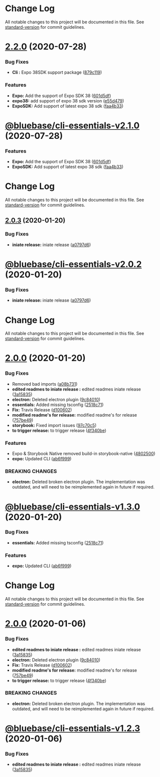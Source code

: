 # Change Log

All notable changes to this project will be documented in this file. See [standard-version](https://github.com/conventional-changelog/standard-version) for commit guidelines.

# [2.2.0](https://github.com/BlueBaseJS/cli/compare/v2.1.0...v2.2.0) (2020-07-28)


### Bug Fixes

* **Cli :** Expo 38SDK support package ([879c119](https://github.com/BlueBaseJS/cli/commit/879c119))


### Features

* **Expo:** Add the support of Expo SDK 38 ([601d5df](https://github.com/BlueBaseJS/cli/commit/601d5df))
* **expo38:** add  support of expo 38 sdk version ([e55d479](https://github.com/BlueBaseJS/cli/commit/e55d479))
* **ExpoSDK:** Add support of latest expo 38 sdk ([faa4b33](https://github.com/BlueBaseJS/cli/commit/faa4b33))



# [@bluebase/cli-essentials-v2.1.0](https://github.com/BlueBaseJS/cli/compare/@bluebase/cli-essentials-v2.0.3...@bluebase/cli-essentials-v2.1.0) (2020-07-28)


### Features

* **Expo:** Add the support of Expo SDK 38 ([601d5df](https://github.com/BlueBaseJS/cli/commit/601d5df))
* **ExpoSDK:** Add support of latest expo 38 sdk ([faa4b33](https://github.com/BlueBaseJS/cli/commit/faa4b33))

# Change Log

All notable changes to this project will be documented in this file. See [standard-version](https://github.com/conventional-changelog/standard-version) for commit guidelines.

## [2.0.3](https://github.com/BlueBaseJS/cli/compare/v2.0.0...v2.0.3) (2020-01-20)


### Bug Fixes

* **iniate release:** iniate release ([a0797d6](https://github.com/BlueBaseJS/cli/commit/a0797d6))



# [@bluebase/cli-essentials-v2.0.2](https://github.com/BlueBaseJS/cli/compare/@bluebase/cli-essentials-v2.0.1...@bluebase/cli-essentials-v2.0.2) (2020-01-20)


### Bug Fixes

* **iniate release:** iniate release ([a0797d6](https://github.com/BlueBaseJS/cli/commit/a0797d6))

# Change Log

All notable changes to this project will be documented in this file. See [standard-version](https://github.com/conventional-changelog/standard-version) for commit guidelines.

# [2.0.0](https://github.com/BlueBaseJS/cli/compare/v1.2.2...v2.0.0) (2020-01-20)


### Bug Fixes

* Removed bad imports ([a08b731](https://github.com/BlueBaseJS/cli/commit/a08b731))
* **edited readmes to iniate release :** edited readmes iniate release ([3a15835](https://github.com/BlueBaseJS/cli/commit/3a15835))
* **electron:** Deleted electron plugin ([9c84010](https://github.com/BlueBaseJS/cli/commit/9c84010))
* **essentials:** Added missing tsconfig ([2518c71](https://github.com/BlueBaseJS/cli/commit/2518c71))
* **Fix:** Travis Release ([d100602](https://github.com/BlueBaseJS/cli/commit/d100602))
* **modified readme's for release:** modified readme's for release ([757be49](https://github.com/BlueBaseJS/cli/commit/757be49))
* **storybook:** Fixed import issues ([97c70c5](https://github.com/BlueBaseJS/cli/commit/97c70c5))
* **to trigger release:** to trigger release ([4f340be](https://github.com/BlueBaseJS/cli/commit/4f340be))


### Features

* Expo & Storybook Native removed build-in storybook-native ([4802500](https://github.com/BlueBaseJS/cli/commit/4802500))
* **expo:** Updated CLI ([ab6f999](https://github.com/BlueBaseJS/cli/commit/ab6f999))


### BREAKING CHANGES

* **electron:** Deleted broken electron plugin. The implementation was outdated, and will need to be reimplemented again in future if required.



# [@bluebase/cli-essentials-v1.3.0](https://github.com/BlueBaseJS/cli/compare/@bluebase/cli-essentials-v1.2.3...@bluebase/cli-essentials-v1.3.0) (2020-01-20)


### Bug Fixes

* **essentials:** Added missing tsconfig ([2518c71](https://github.com/BlueBaseJS/cli/commit/2518c71))


### Features

* **expo:** Updated CLI ([ab6f999](https://github.com/BlueBaseJS/cli/commit/ab6f999))

# Change Log

All notable changes to this project will be documented in this file. See [standard-version](https://github.com/conventional-changelog/standard-version) for commit guidelines.

# [2.0.0](https://github.com/BlueBaseJS/cli/compare/v1.2.2...v2.0.0) (2020-01-06)


### Bug Fixes

* **edited readmes to iniate release :** edited readmes iniate release ([3a15835](https://github.com/BlueBaseJS/cli/commit/3a15835))
* **electron:** Deleted electron plugin ([9c84010](https://github.com/BlueBaseJS/cli/commit/9c84010))
* **Fix:** Travis Release ([d100602](https://github.com/BlueBaseJS/cli/commit/d100602))
* **modified readme's for release:** modified readme's for release ([757be49](https://github.com/BlueBaseJS/cli/commit/757be49))
* **to trigger release:** to trigger release ([4f340be](https://github.com/BlueBaseJS/cli/commit/4f340be))


### BREAKING CHANGES

* **electron:** Deleted broken electron plugin. The implementation was outdated, and will need to be reimplemented again in future if required.



# [@bluebase/cli-essentials-v1.2.3](https://github.com/BlueBaseJS/cli/compare/@bluebase/cli-essentials-v1.2.2...@bluebase/cli-essentials-v1.2.3) (2020-01-06)


### Bug Fixes

* **edited readmes to iniate release :** edited readmes iniate release ([3a15835](https://github.com/BlueBaseJS/cli/commit/3a15835))
